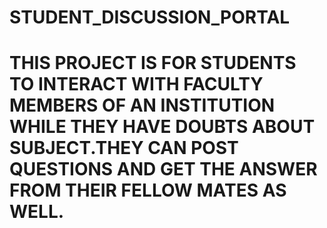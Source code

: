 # STUDENT_DISCUSSION_PORTAL
# THIS PROJECT IS FOR STUDENTS TO INTERACT WITH FACULTY MEMBERS OF AN INSTITUTION WHILE THEY HAVE DOUBTS ABOUT SUBJECT.THEY CAN POST QUESTIONS AND GET THE ANSWER FROM THEIR FELLOW MATES AS WELL.
